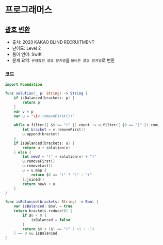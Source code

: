 # 프로그래머스

## [괄호 변환](https://programmers.co.kr/learn/courses/30/lessons/60058)

* 출처: 2020 KAKAO BLIND RECRUITMENT
* 난이도: Level 2
* 풀이 언어: Swift
* 문제 요약: `균형잡힌 괄호 문자열`을 `올바른 괄호 문자열`로 변환

### 코드

```swift
import Foundation

func solution(_ p: String) -> String {
    if isBalanced(brackets: p) {
        return p
    }
    var v = p
    var u = "\(v.removeFirst())"
    
    while u.filter({ $0 == "(" }).count != u.filter({ $0 == ")" }).count {
        let bracket = v.removeFirst()
        u.append(bracket)
    }
    if isBalanced(brackets: u) {
        return u + solution(v)
    } else {
        let newV = "(" + solution(v) + ")"
        u.removeFirst()
        u.removeLast()
        u = u.map {
            return $0 == "(" ? ")" : "("
        }.joined()
        return newV + u
    }
}

func isBalanced(brackets: String) -> Bool {
    var isBalanced: Bool = true
    return brackets.reduce(0) {
        if $0 < 0 {
            isBalanced = false
        }
        return $0 + ($1 == "(" ? +1 : -1)
    } == 0 && isBalanced
}
```
